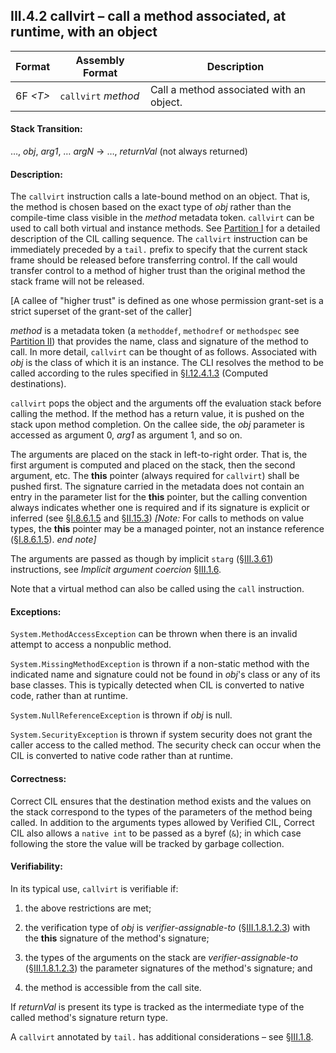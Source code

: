 ## III.4.2 callvirt &ndash; call a method associated, at runtime, with an object

 Format | Assembly Format | Description
 ---- | ---- | ----
 6F _\<T\>_ | `callvirt` _method_ | Call a method associated with an object.
 
#### Stack Transition:

&hellip;, _obj_, _arg1_, &hellip; _argN_ &rarr; &hellip;, _returnVal_ (not always returned)

#### Description:

The `callvirt` instruction calls a late-bound method on an object. That is, the method is chosen based on the exact type of _obj_ rather than the compile-time class visible in the _method_ metadata token. `callvirt` can be used to call both virtual and instance methods. See [Partition I](#todo-missing-hyperlink) for a detailed description of the CIL calling sequence. The `callvirt` instruction can be immediately preceded by a `tail.` prefix to specify that the current stack frame should be released before transferring control. If the call would transfer control to a method of higher trust than the original method the stack frame will not be released.

[A callee of "higher trust" is defined as one whose permission grant-set is a strict superset of the grant-set of the caller]

_method_ is a metadata token (a `methoddef`, `methodref` or `methodspec` see [Partition II](#todo-missing-hyperlink)) that provides the name, class and signature of the method to call. In more detail, `callvirt` can be thought of as follows. Associated with _obj_ is the class of which it is an instance. The CLI resolves the method to be called according to the rules specified in §[I.12.4.1.3](i.12.4.1.3-computed-destinations.md) (Computed destinations).

`callvirt` pops the object and the arguments off the evaluation stack before calling the method. If the method has a return value, it is pushed on the stack upon method completion. On the callee side, the _obj_ parameter is accessed as argument 0, _arg1_ as argument 1, and so on.

The arguments are placed on the stack in left-to-right order. That is, the first argument is computed and placed on the stack, then the second argument, etc. The **this** pointer (always required for `callvirt`) shall be pushed first. The signature carried in the metadata does not contain an entry in the parameter list for the **this** pointer, but the calling convention always indicates whether one is required and if its signature is explicit or inferred (see §[I.8.6.1.5](#todo-missing-hyperlink) and §[II.15.3](ii.15.3-calling-convention.md)) _[Note:_ For calls to methods on value types, the **this** pointer may be a managed pointer, not an instance reference (§[I.8.6.1.5](#todo-missing-hyperlink)). _end note]_

The arguments are passed as though by implicit `starg` (§[III.3.61](iii.3.61-starg-length.md)) instructions, see *Implicit argument coercion* §[III.1.6](iii.1.6-implicit-argument-coercion.md).

Note that a virtual method can also be called using the `call` instruction.

#### Exceptions:

`System.MethodAccessException` can be thrown when there is an invalid attempt to access a nonpublic method.

`System.MissingMethodException` is thrown if a non-static method with the indicated name and signature could not be found in _obj_'s class or any of its base classes. This is typically detected when CIL is converted to native code, rather than at runtime.

`System.NullReferenceException` is thrown if _obj_ is null.

`System.SecurityException` is thrown if system security does not grant the caller access to the called method. The security check can occur when the CIL is converted to native code rather than at runtime.

#### Correctness:

Correct CIL ensures that the destination method exists and the values on the stack correspond to the types of the parameters of the method being called. In addition to the arguments types allowed by Verified CIL, Correct CIL also allows a `native int` to be passed as a byref (`&`); in which case following the store the value will be tracked by garbage collection.

#### Verifiability:

In its typical use, `callvirt` is verifiable if:

 1. the above restrictions are met;

 2. the verification type of _obj_ is *verifier-assignable-to* (§[III.1.8.1.2.3](iii.1.8.1.2.3-verification-type-compatibility.md)) with the **this** signature of the method's signature;

 3. the types of the arguments on the stack are *verifier-assignable-to* (§[III.1.8.1.2.3](iii.1.8.1.2.3-verification-type-compatibility.md)) the parameter signatures of the method's signature; and

 3. the method is accessible from the call site.

If _returnVal_ is present its type is tracked as the intermediate type of the called method's signature return type.

A `callvirt` annotated by `tail.` has additional considerations &ndash; see §[III.1.8](iii.1.8-verifiability-and-correctness.md).
